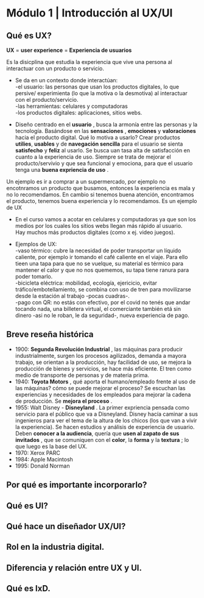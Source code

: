 # Módulo 1 | Introducción al UX/UI

## Qué es UX? 

**UX** = **user experience** = **Experiencia de usuarios** <br>

Es la disicplina que estudia la experiencia que vive una persona al interactuar con un producto o servicio.

* Se da en un contexto donde interactúan: <br>
-el usuario: las personas que usan los productos digitales, lo que persive/ experimienta (lo que la motiva o la desmotiva) al interactuar con el producto/servicio. <br>
-las herramientas: celulares y computadoras <br>
-los productos digitales: aplicaciones, sitios webs. <br>

* Diseño centrado en el **usuario** , busca la armonía entre las personas y la tecnología. Basándose en las **sensaciones** , **emociones** y **valoraciones** hacia el producto digital. Qué lo motiva a usarlo? Crear productos **utilies**, **usables** y de **navegación sencilla** para el usuario se sienta **satisfecho** y **feliz** al usarlo. Se busca uan tasa alta de satisfacción en cuanto a la experiencia de uso. Siempre se trata de mejorar el producto/servivio y que sea funcional y emociona, para que el usuario tenga una **buena expriencia de uso** . <br>

Un ejemplo es ir a comprar a un supermercado, por ejemplo no encotnramos un producto que busamos, entonces la experiencia es mala y no lo recomendamos.
En cambio si tenemos buena atención, encontramos el producto, tenemos buena experiencia y lo recomendamos. Es un ejemplo de UX

* En el curso vamos a acotar en celulares y computadoras ya que son los medios por los cuales los sitios webs llegan más rápido al usuario. <br>
Hay muchos más productos digitales (como x ej. video juegos). <br>

* Ejemplos de UX: <br>
-vaso térmico: cubre la necesidad de poder transportar un líquido caliente, por ejemplo ir tomando el café caliente en el viaje. Para ello tieen una tapa para que no se vuelque, su material es térmico para mantener el calor y que no nos quememos, su tapa tiene ranura para poder tomarlo.  <br>
-bicicleta eléctrica: mobilidad, ecología, ejericicio, evitar tráfico/embotellamiento, se combina con uso de tren para movilizarse desde la estación al trabajo -pocas cuadras-. <br>
-pago con QR: no estás con efectivo, por el covid no tenés que andar tocando nada, una billetera virtual, el comerciante también etá sin dinero -asi no le roban, le da seguridad-, nueva experiencia de pago.

## Breve reseña histórica

* 1900: **Segunda Revolución Industrial** , las máquinas para producir industrialmente, surgen los procesos agilizados, demanda a mayora trabajo, se orientan a la producción, hay facilidad de uso, se mejora la producción de bienes y servicios, se hace más eficiente. El tren como medio de transporte de personas y de materia prima. <br> 
* 1940: **Toyota Motors** , qué aporta el humano/empleado frente al uso de las máquinas? cómo se puede mejorar el proceso? Se escuchan las experiencias y necesidades de los empleados para mejorar la cadena de producción. Se **mejora el proceso** . <br> 
* 1955: Walt Disney - **Disneyland** . La primer expriencia pensada como servicio para el público que va a Disneyland. Disney hacía caminar a sus ingenieros para ver el tema de la altura de los chicos (los que van a vivir la experiencia). Se hacen estudios y análisis de experiencia de usuario. Deben **conocer a la audiencia**, quería que **usen al zapato de sus invitados** , que se comuniquen con el **color**, la **forma** y la **textura** ; lo que luego es la base del UX. <br> 
* 1970: Xerox PARC <br> 
* 1984: Apple Macintosh <br> 
* 1995: Donald Norman <br> 

## Por qué es importante incorporarlo?

## Qué es UI?

## Qué hace un diseñador UX/UI?

## Rol en la industria digital.

## Diferencia y relación entre UX y UI.

## Qué es IxD.
